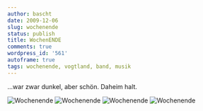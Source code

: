 ```yaml
---
author: bascht
date: 2009-12-06
slug: wochenende
status: publish
title: WochenENDE
comments: true
wordpress_id: '561'
autoframe: true
tags: wochenende, vogtland, band, musik
---
```


...war zwar dunkel, aber schön.
Daheim halt.

![Wochenende](https://img.bascht.com/uploads/big/b0d0d28917bd4f0128d634d2cce29a48.jpg)
![Wochenende](https://img.bascht.com/uploads/big/fd7674bb0667c4c9f71ab171c47568b1.jpg)
![Wochenende](https://img.bascht.com/uploads/big/90b300071f3192197f5560f2f1f8c159.jpg)
![Wochenende](https://img.bascht.com/uploads/big/9acd580a80acfbfbdf536cce138218eb.jpg)
